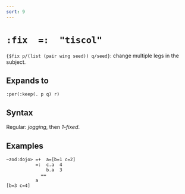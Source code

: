 ```yaml
---
sort: 9
---
```


# `:fix  =:  "tiscol"` 

`{$fix p/(list (pair wing seed)) q/seed}`: change multiple legs in the subject.

## Expands to

```
:per(:keep(. p q) r)
```

## Syntax

Regular: *jogging*, then *1-fixed*.

## Examples

```
~zod:dojo> =+  a=[b=1 c=2]
           =:  c.a  4
               b.a  3
             ==
           a
[b=3 c=4]
```
